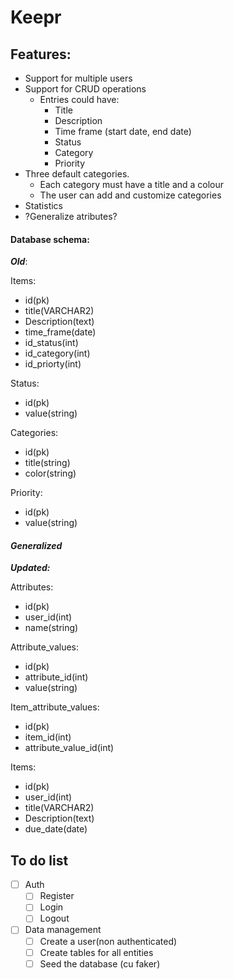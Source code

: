 # Keepr
## Features:
- Support for multiple users
- Support for CRUD operations
     - Entries could have:
	     - Title
	     - Description
	     - Time frame (start date, end date)
	     - Status
	     - Category
	     - Priority
- Three default categories.
	- Each category must have a title and a colour
	- The user can add and customize categories
- Statistics
- ?Generalize atributes?

#### Database schema:
***Old***:

Items:
- id(pk)
- title(VARCHAR2)
- Description(text)
- time_frame(date)
- id_status(int)
- id_category(int)
- id_priorty(int)

Status:
- id(pk)
- value(string)

Categories:
- id(pk)
- title(string)
- color(string)

Priority:
- id(pk)
- value(string)

#### ***Generalized***
***Updated:***

Attributes:
- id(pk)
- user_id(int)
- name(string)

Attribute_values:
- id(pk)
- attribute_id(int)
- value(string)

Item_attribute_values:
- id(pk)
- item_id(int)
- attribute_value_id(int)

Items:
- id(pk)
- user_id(int)
- title(VARCHAR2)
- Description(text)
- due_date(date)

## To do list
- [ ] Auth
	- [ ] Register
	- [ ] Login
	- [ ] Logout
- [ ] Data management
	- [ ] Create a user(non authenticated)
	- [ ] Create tables for all entities
	- [ ] Seed the database (cu faker)
